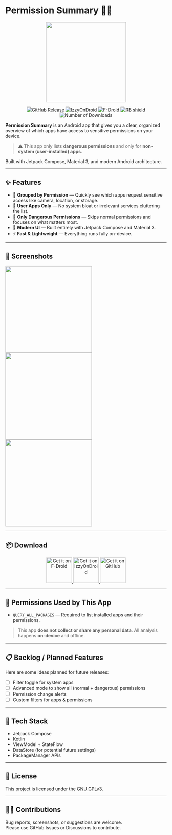 # Permission Summary 📱🔐

<p align="center">
  <img src="https://raw.githubusercontent.com/SimpolCo/Permissions-Summary/refs/heads/main/app/src/main/res/icon.png" width="250"/>
</p>

<p align="center">
  <a href="https://github.com/SimpolCo/Permissions-Summary/releases">
    <img src="https://img.shields.io/github/v/release/SimpolCo/Permissions-Summary?label=GitHub%20Release&logo=github" alt="GitHub Release">
  </a>
  <a href="https://apt.izzysoft.de/fdroid/index/apk/com.simpol.permissionssummary">
    <img src="https://img.shields.io/badge/IzzyOnDroid-Link-blue?logo=android" alt="IzzyOnDroid">
  </a>
  <a href="https://f-droid.org/packages/com.simpol.permissionssummary/">
    <img src="https://img.shields.io/f-droid/v/com.simpol.permissionssummary?label=F-Droid&logo=f-droid" alt="F-Droid">
  </a>
  <a href="https://shields.rbtlog.dev/com.simpol.permissionssummary">
    <img src="https://shields.rbtlog.dev/simple/com.simpol.permissionssummary" alt="RB shield">
  </a>

  <img src="https://img.shields.io/github/downloads/simpolco/permissions-summary/total" alt="Number of Downloads">
</p>

**Permission Summary** is an Android app that gives you a clear, organized overview of which apps
have access to sensitive permissions on your device.

> ⚠️ This app only lists **dangerous permissions** and only for **non-system (user-installed) apps**.

Built with Jetpack Compose, Material 3, and modern Android architecture.

---

## ✨ Features

- 🔐 **Grouped by Permission** — Quickly see which apps request sensitive access like camera,
  location, or storage.
- 🧼 **User Apps Only** — No system bloat or irrelevant services cluttering the list.
- 🚫 **Only Dangerous Permissions** — Skips normal permissions and focuses on what matters most.
- 📱 **Modern UI** — Built entirely with Jetpack Compose and Material 3.
- ⚡ **Fast & Lightweight** — Everything runs fully on-device.

---

## 📸 Screenshots

<p float="left">
  <img src="https://raw.githubusercontent.com/SimpolCo/Permissions-Summary/refs/heads/main/assets/1.jpg" width="270" />
  <img src="https://raw.githubusercontent.com/SimpolCo/Permissions-Summary/refs/heads/main/assets/2.jpg" width="270" />
  <img src="https://raw.githubusercontent.com/SimpolCo/Permissions-Summary/refs/heads/main/assets/3.jpg" width="270" />
</p>

---

## 📦 Download

<p align="center">
  <a href="https://f-droid.org/packages/com.simpol.permissionssummary/">
    <img src="assets/fdroid.png" alt="Get it on F-Droid" height="80">
  </a>
  <a href="https://apt.izzysoft.de/fdroid/index/apk/com.simpol.permissionssummary">
    <img src="assets/izzyondroid.png" alt="Get it on IzzyOnDroid" height="80">
  </a>
  <a href="https://github.com/SimpolCo/Permissions-Summary/releases">
    <img src="assets/github.png" alt="Get it on GitHub" height="80">
  </a>
</p>

---

## 🔐 Permissions Used by This App

- `QUERY_ALL_PACKAGES` — Required to list installed apps and their permissions.

> This app **does not collect or share any personal data**. All analysis happens **on-device** and
> offline.

---

## 📋 Backlog / Planned Features

Here are some ideas planned for future releases:

- [ ] Filter toggle for system apps
- [ ] Advanced mode to show all (normal + dangerous) permissions
- [ ] Permission change alerts
- [ ] Custom filters for apps & permissions

---

## 📂 Tech Stack

- Jetpack Compose
- Kotlin
- ViewModel + StateFlow
- DataStore (for potential future settings)
- PackageManager APIs

---

## 📝 License

This project is licensed under the [GNU GPLv3](LICENSE).

---

## 🙋‍♀️ Contributions

Bug reports, screenshots, or suggestions are welcome.  
Please use GitHub Issues or Discussions to contribute.
